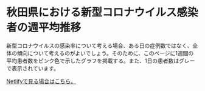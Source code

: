 # 秋田県における新型コロナウイルス感染者の週平均推移

新型コロナウイルスの感染率について考える場合、ある日の症例数ではなく、全体の傾向について考えるのがよいでしょう。そのために、このページに1週間の平均患者数をピンク色で示したグラフを掲載する。また、1日の患者数はグレーで表示されています。

[Netlifyで見る場合はこちら。](https://covid-19-akita.netlify.app)